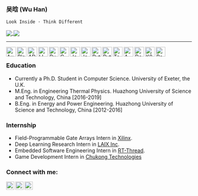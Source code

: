 ### 吴晗 (Wu Han)

    Look Inside · Think Different

<div>
<a href="https://github.com/anuraghazra/github-readme-stats">
  <img align="center" src="https://github-readme-stats.vercel.app/api?username=wuhanstudio&include_all_commits=true&show_icons=true&hide=issues&count_private=true" />
</a>
<a href="https://github.com/anuraghazra/convoychat">
  <img align="center" src="https://github-readme-stats.vercel.app/api/top-langs/?username=wuhanstudio&layout=compact" />
</a>
</div>

--------

<!-- Hardware Design -->
<img align="left" alt="Autodesk" width="26px" src="https://simpleicons.org/icons/autodesk.svg" />
<img align="left" alt="Blender" width="26px" src="https://cdn.jsdelivr.net/npm/simple-icons@3.12.1/icons/blender.svg" /> 
<img align="left" alt="AD" width="26px" src="https://cdn.jsdelivr.net/npm/simple-icons@3.12.1/icons/altiumdesigner.svg" />

<!-- Embedded Programming -->
<img align="left" alt="LLVM" width="26px" src="https://cdn.jsdelivr.net/npm/simple-icons@3.12.1/icons/llvm.svg" />
<img align="left" alt="Rust" width="26px" src="https://cdn.jsdelivr.net/npm/simple-icons@3.12.1/icons/rust.svg" />

<!-- Languages -->
<img align="left" alt="C" width="26px" src="https://cdn.jsdelivr.net/npm/simple-icons@3.12.1/icons/c.svg" />
<img align="left" alt="Java" width="26px" src="https://cdn.jsdelivr.net/npm/simple-icons@3.12.1/icons/java.svg" />
<img align="left" alt="Javascript" width="26px" src="https://cdn.jsdelivr.net/npm/simple-icons@3.12.1/icons/node-dot-js.svg" />

<!-- Deep Learning -->
<img align="left" alt="Python" width="26px" src="https://cdn.jsdelivr.net/npm/simple-icons@3.12.1/icons/python.svg" />
<img align="left" alt="Pytorch" width="26px" src="https://cdn.jsdelivr.net/npm/simple-icons@3.12.1/icons/pytorch.svg" />
<img align="left" alt="Tensorflow" width="26px" src="https://cdn.jsdelivr.net/npm/simple-icons@3.12.1/icons/tensorflow.svg" />

<!-- Cloud Service -->
<img align="left" alt="AWS" width="26px" src="https://cdn.jsdelivr.net/npm/simple-icons@3.12.1/icons/amazonaws.svg" />
<img align="left" alt="Docker" width="26px" src="https://cdn.jsdelivr.net/npm/simple-icons@3.12.1/icons/docker.svg" />
<img align="left" alt="K8S" width="26px" src="https://cdn.jsdelivr.net/npm/simple-icons@3.12.1/icons/kubernetes.svg" />

<img align="left" alt="Pentest" width="26px" src="https://cdn.jsdelivr.net/npm/simple-icons@3.12.1/icons/duckduckgo.svg" />

<br />

### Education

- Currently a Ph.D. Student in Computer Science. University of Exeter, the U.K.
- M.Eng. in Engineering Thermal Physics. Huazhong University of Science and Technology, China [2016-2019]
- B.Eng. in Energy and Power Engineering. Huazhong University of Science and Technology, China [2012-2016]

### Internship
- Field-Programmable Gate Arrays Intern in <a href="https://www.xilinx.com/">Xilinx</a>.
- Deep Learning Research Intern in <a href="https://www.liulishuo.com/en">LAIX Inc</a>.
- Embedded Software Engineering Intern in <a href="https://www.rt-thread.org/">RT-Thread</a>.
- Game Development Intern in <a href="http://en.chukong-inc.com/">Chukong Technologies</a>

### Connect with me:

[<img align="left" alt="vibhorchaudhary | Homepage" width="22px" src="https://cdn.jsdelivr.net/npm/simple-icons@3.12.1/icons/googlechrome.svg" />][website]
[<img align="left" alt="vibhorchaudhary | GitHub" width="22px" src="https://cdn.jsdelivr.net/npm/simple-icons@v3/icons/github.svg" />][github]
[<img align="left" alt="vibhorchaudhary | LinkedIn" width="22px" src="https://cdn.jsdelivr.net/npm/simple-icons@v3/icons/linkedin.svg" />][linkedin]

[website]: https://wuhanstudio.cc
[linkedin]: https://www.linkedin.com/in/han-wu-2b3773ab
[github]: https://github.com/wuhanstudio
